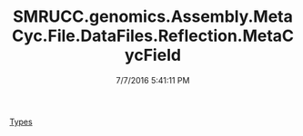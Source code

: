 ﻿---
title: SMRUCC.genomics.Assembly.MetaCyc.File.DataFiles.Reflection.MetaCycField
date: 7/7/2016 5:41:11 PM
---

[Types](T-SMRUCC.genomics.Assembly.MetaCyc.File.DataFiles.Reflection.MetaCycField.Types.html)
